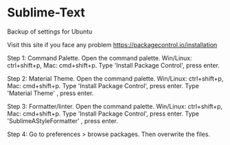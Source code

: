 # Sublime-Text
Backup of settings for Ubuntu

Visit this site if you face any problem
https://packagecontrol.io/installation



Step 1: Command Palette.
Open the command palette.
Win/Linux: ctrl+shift+p, Mac: cmd+shift+p.
Type 'Install Package Control', press enter.

Step 2: Material Theme.
Open the command palette.
Win/Linux: ctrl+shift+p, Mac: cmd+shift+p.
Type 'Install Package Control', press enter.
Type 'Material Theme' , press enter.

Step 3: Formatter/linter.
Open the command palette.
Win/Linux: ctrl+shift+p, Mac: cmd+shift+p.
Type 'Install Package Control', press enter.
Type 'SublimeAStyleFormatter' , press enter.

Step 4:
Go to preferences >  browse packages.
Then overwrite the files.
